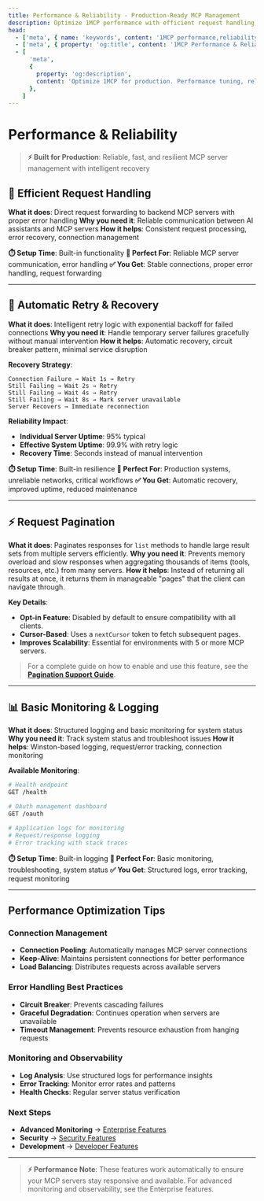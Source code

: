 ```yaml
---
title: Performance & Reliability - Production-Ready MCP Management
description: Optimize 1MCP performance with efficient request handling, automatic retry, recovery strategies, monitoring, and reliability features.
head:
  - ['meta', { name: 'keywords', content: '1MCP performance,reliability,retry logic,monitoring,production' }]
  - ['meta', { property: 'og:title', content: '1MCP Performance & Reliability Guide' }]
  - [
      'meta',
      {
        property: 'og:description',
        content: 'Optimize 1MCP for production. Performance tuning, reliability, and monitoring features.',
      },
    ]
---
```


# Performance & Reliability

> **⚡ Built for Production**: Reliable, fast, and resilient MCP server management with intelligent recovery

## 🔄 Efficient Request Handling

**What it does**: Direct request forwarding to backend MCP servers with proper error handling
**Why you need it**: Reliable communication between AI assistants and MCP servers
**How it helps**: Consistent request processing, error recovery, connection management

**⏱️ Setup Time**: Built-in functionality
**🎯 Perfect For**: Reliable MCP server communication, error handling
**✅ You Get**: Stable connections, proper error handling, request forwarding

---

## 🔄 Automatic Retry & Recovery

**What it does**: Intelligent retry logic with exponential backoff for failed connections
**Why you need it**: Handle temporary server failures gracefully without manual intervention
**How it helps**: Automatic recovery, circuit breaker pattern, minimal service disruption

**Recovery Strategy**:

```
Connection Failure → Wait 1s → Retry
Still Failing → Wait 2s → Retry
Still Failing → Wait 4s → Retry
Still Failing → Wait 8s → Mark server unavailable
Server Recovers → Immediate reconnection
```

**Reliability Impact**:

- **Individual Server Uptime**: 95% typical
- **Effective System Uptime**: 99.9% with retry logic
- **Recovery Time**: Seconds instead of manual intervention

**⏱️ Setup Time**: Built-in resilience
**🎯 Perfect For**: Production systems, unreliable networks, critical workflows
**✅ You Get**: Automatic recovery, improved uptime, reduced maintenance

---

## ⚡️ Request Pagination

**What it does**: Paginates responses for `list` methods to handle large result sets from multiple servers efficiently.
**Why you need it**: Prevents memory overload and slow responses when aggregating thousands of items (tools, resources, etc.) from many servers.
**How it helps**: Instead of returning all results at once, it returns them in manageable "pages" that the client can navigate through.

**Key Details**:

- **Opt-in Feature**: Disabled by default to ensure compatibility with all clients.
- **Cursor-Based**: Uses a `nextCursor` token to fetch subsequent pages.
- **Improves Scalability**: Essential for environments with 5 or more MCP servers.

> For a complete guide on how to enable and use this feature, see the **[Pagination Support Guide](/reference/pagination.md)**.

---

## 📊 Basic Monitoring & Logging

**What it does**: Structured logging and basic monitoring for system status
**Why you need it**: Track system status and troubleshoot issues
**How it helps**: Winston-based logging, request/error tracking, connection monitoring

**Available Monitoring**:

```bash
# Health endpoint
GET /health

# OAuth management dashboard
GET /oauth

# Application logs for monitoring
# Request/response logging
# Error tracking with stack traces
```

**⏱️ Setup Time**: Built-in logging
**🎯 Perfect For**: Basic monitoring, troubleshooting, system status
**✅ You Get**: Structured logs, error tracking, request monitoring

---

## Performance Optimization Tips

### Connection Management

- **Connection Pooling**: Automatically manages MCP server connections
- **Keep-Alive**: Maintains persistent connections for better performance
- **Load Balancing**: Distributes requests across available servers

### Error Handling Best Practices

- **Circuit Breaker**: Prevents cascading failures
- **Graceful Degradation**: Continues operation when servers are unavailable
- **Timeout Management**: Prevents resource exhaustion from hanging requests

### Monitoring and Observability

- **Log Analysis**: Use structured logs for performance insights
- **Error Tracking**: Monitor error rates and patterns
- **Health Checks**: Regular server status verification

### Next Steps

- **Advanced Monitoring** → [Enterprise Features](/guide/advanced/enterprise)
- **Security** → [Security Features](/guide/advanced/security)
- **Development** → [Developer Features](/guide/integrations/developer-tools)

---

> **⚡ Performance Note**: These features work automatically to ensure your MCP servers stay responsive and available. For advanced monitoring and observability, see the Enterprise features.
